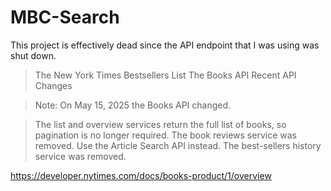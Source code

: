 ﻿# MBC-Search

 This project is effectively dead since the API endpoint that I was using was shut down.

>The New York Times Bestsellers List
The Books API 
 Recent API Changes

>Note: On May 15, 2025 the Books API changed.

>The list and overview services return the full list of books, so pagination is no longer required.
>The book reviews service was removed. Use the Article Search API instead.
>The best-sellers history service was removed.

https://developer.nytimes.com/docs/books-product/1/overview
